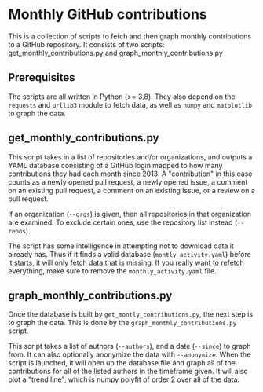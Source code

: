 # Monthly GitHub contributions

This is a collection of scripts to fetch and then graph monthly contributions to a GitHub repository.
It consists of two scripts: get_monthly_contributions.py and graph_monthly_contributions.py

## Prerequisites

The scripts are all written in Python (>= 3.8).
They also depend on the `requests` and `urllib3` module to fetch data, as well as `numpy` and `matplotlib` to graph the data.

## get_monthly_contributions.py

This script takes in a list of repositories and/or organizations, and outputs a YAML database consisting of a GitHub login mapped to how many contributions they had each month since 2013.
A "contribution" in this case counts as a newly opened pull request, a newly opened issue, a comment on an existing pull request, a comment on an existing issue, or a review on a pull request.

If an organization (`--orgs`) is given, then all repositories in that organization are examined.
To exclude certain ones, use the repository list instead (`--repos`).

The script has some intelligence in attempting not to download data it already has.
Thus if it finds a valid database (`montly_activity.yaml`) before it starts, it will only fetch data that is missing.
If you really want to refetch everything, make sure to remove the `monthly_activity.yaml` file.

## graph_monthly_contributions.py

Once the database is built by `get_montly_contributions.py`, the next step is to graph the data.
This is done by the `graph_monthly_contributions.py` script.

This script takes a list of authors (`--authors`), and a date (`--since`) to graph from.
It can also optionally anonymize the data with `--anonymize`.
When the script is launched, it will open up the database file and graph all of the contributions for all of the listed authors in the timeframe given.
It will also plot a "trend line", which is numpy polyfit of order 2 over all of the data.
